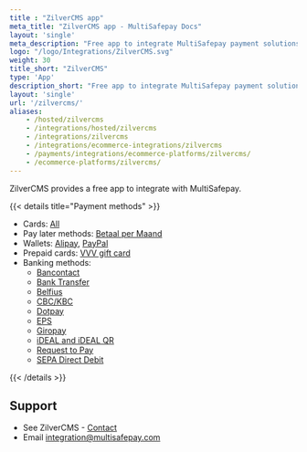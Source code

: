 ```yaml
---
title : "ZilverCMS app"
meta_title: "ZilverCMS app - MultiSafepay Docs"
layout: 'single'
meta_description: "Free app to integrate MultiSafepay payment solutions into your ZilverCMS webshop."
logo: "/logo/Integrations/ZilverCMS.svg"
weight: 30
title_short: "ZilverCMS"
type: 'App'
description_short: "Free app to integrate MultiSafepay payment solutions into your ZilverCMS webshop."
layout: 'single'
url: '/zilvercms/'
aliases: 
    - /hosted/zilvercms
    - /integrations/hosted/zilvercms
    - /integrations/zilvercms
    - /integrations/ecommerce-integrations/zilvercms
    - /payments/integrations/ecommerce-platforms/zilvercms/
    - /ecommerce-platforms/zilvercms/
---
```


ZilverCMS provides a free app to integrate with MultiSafepay.

{{< details title="Payment methods" >}}

- Cards: [All](/payment-methods/credit-debit-cards/)
- Pay later methods: [Betaal per Maand](/payment-methods/betaal-per-maand)
- Wallets: [Alipay](/payment-methods/alipay), [PayPal](/payment-methods/paypal)
- Prepaid cards: [VVV gift card](https://www.vvvcadeaukaarten.nl)
- Banking methods:
    - [Bancontact](/payment-methods/bancontact)
    - [Bank Transfer](/payment-methods/bank-transfer)
    - [Belfius](/payment-methods/belfius)
    - [CBC/KBC](/payment-methods/cbc-kbc)
    - [Dotpay](/payment-methods/dotpay)
    - [EPS](/payment-methods/eps)
    - [Giropay](/payment-methods/giropay) 
    - [iDEAL and iDEAL QR](/payment-methods/ideal)
    - [Request to Pay](/payment-methods/request-to-pay)
    - [SEPA Direct Debit](/payment-methods/sepa-direct-debit)

{{< /details >}}

## Support 

- See ZilverCMS - [Contact](https://www.zilverhq.nl/contact)
- Email <integration@multisafepay.com>